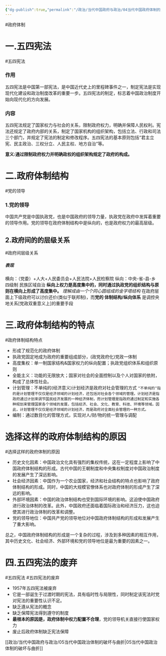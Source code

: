 ```yaml
---
{"dg-publish":true,"permalink":"/政治/当代中国政府与政治/04当代中国政府体制的正式形成/","dgPassFrontmatter":true}
---
```


#政府体制
# 一.五四宪法
#五四宪法
### 作用

五四宪法是中国第一部宪法，是中国近代史上的里程碑事件之一，制定宪法是实现现代化建设和政治制度改革的重要一步。五四宪法的制定，标志着中国政治制度开始向现代化的方向发展。

### 内容

五四宪法规定了国家权力与社会的关系，限制政府权力，明确并保障人民权利。宪法还规定了政府内部的关系，制定了国家机构的组织架构，包括立法、行政和司法三个部门，并规定了宪法的制定和修改程序。五四宪法的基本原则包括“君主立宪、民主政治、三权分立、人民主权、地方自治”等。

**意义:通过限制政府权力并明确政权的组织架构规定了政府的构成。**
# 二.政府体制结构
#党的领导
### 1.党的领导

中国共产党是中国执政党，也是中国政府的领导力量，执政党在政府中发挥着重要的领导作用。党的领导在政府体制结构中是纵向的，也是政府权力的最高层级。
## 2.政府间的的层级关系
#政府间层级关系
##### 表现
横向：（党委）+人大+人民委员会+人民法院+人民检察院
纵向：中央-省-县-乡   四级制
民族区域自治
**纵向上权力是高度集中的，同时通过执政党的组织结构与原则在横向上形成了高度集中。**
*理解成由一个个同心圆组成的金字塔结构*
在政府层面上下级政府可以讨价还价(类似于联邦制)，而**党的 体制结构/纵向体系** 是调控央地关系[党政双重意义上]的重要手段
# 三.政府体制结构的特点
#政府体制结构特点
- 形成了规范化的政府体制
- 执政党固定地成为政府的重要组成部分，(政党政府化)党政一体制
- 高度集权：单一制国家结构&国家权力的纵向配置；执政党组织体系和组织原则
- 全能主义：功能的无限放大；国家对社会的全面控制以及个人对国家的依附，构成了总体性社会。
- 计划管理：不单纯的(经济意义)计划经济是政府对社会管理的方式
`"不单纯的"指的是计划管理不仅仅是经济领域的计划经济，还包括对社会各个领域的管理。计划经济是指政府通过计划来调节国民经济发展的一种经济体制，而计划管理是指政府通过制定和实施各种规划来管理国家各个领域的发展，包括经济、社会、文化、教育、科技、环境等领域。因此，计划管理不仅仅是经济领域的计划经济，而是政府对全面社会管理的一种方式。`
- 编制：通过数目化的管理方式，实现对人/财/物的统一管理与调配
# 选择这样的政府体制结构的原因
#选择这样的政府体制的原因
- 历史文化因素：中国政治文化具有强烈的集权传统，这在一定程度上影响了中国政府体制结构的形成。古代中国的王朝制度和中央集权制度对中国政治制度的发展产生了深远影响。
- 社会经济因素：中国作为一个农业国家，经济和社会结构的特点也影响了政府体制结构的形成。同时，中国的大规模官僚体系也对政府体制的形成产生了深远的影响。
- 外部环境因素：中国的政治体制结构也受到国际环境的影响。这迫使中国政府进行政治体制的改革。此外，中国政府还面临着国际政治和经济压力，这也迫使其进行政治体制的改革和调整。
- 党的领导地位：中国共产党的领导地位对中国政府体制结构的形成和发展产生了重大影响。

总之，中国政府体制结构的形成是一个复杂的过程，涉及到多种因素的相互作用，其中历史文化、社会经济、外部环境和党的领导地位是最为重要的因素之一。
# 四.五四宪法的废弃
#五四宪法 #五四宪法的废弃
- 1957年五四宪法被废弃
- 它是一部诞生于过渡时期的宪法，具有临时性与局限性，同时制定该宪法时党对宪法的重要性认识不足。
- 缺乏遵从宪法的概念
- 缺乏保障宪法得到遵守的制度
- **最根本的原因是，政府体制中权力配置不合理**，党的领导机关直接行使国家权力
- 废止后政府体制缺乏宪法保障

[[政治/当代中国政府与政治/05当代中国政治体制的破坏与曲折\|05当代中国政治体制的破坏与曲折]]

